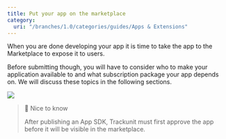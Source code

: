 ```yaml
---
title: Put your app on the marketplace
category:
  uri: "/branches/1.0/categories/guides/Apps & Extensions"
---
```


When you are done developing your app it is time to take the app to the Marketplace to expose it to users.

Before submitting though, you will have to consider who to make your application available to and what subscription package your app depends on. We will discuss these topics in the following sections.

![](https://cdn.statically.io/gh/trackunit/developer-hub/master/Publish%20your%20app%20here.png)

> 📘 Nice to know
>
> After publishing an App SDK, Trackunit must first approve the app before it will be visible in the marketplace.
